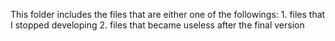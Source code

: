 This folder includes the files that are either one of the followings:
    1. files that I stopped developing
    2. files that became useless after the final version